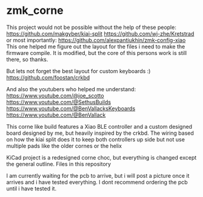 # zmk_corne

This project would not be possible without the help of these people:
https://github.com/makgyber/kiai-split
https://github.com/wj-zhe/Kretstrad
or most importantly:
https://github.com/alexpantiukhin/zmk-config-xiao
This one helped me figure out the layout for the files i need to make the firmware compile. It is modified, but the core of this persons work is still there, so thanks.

But lets not forget the best layout for custom keyboards :)
https://github.com/foostan/crkbd

And also the youtubers who helped me understand:
https://www.youtube.com/@joe_scotto
https://www.youtube.com/@SethusBuilds
https://www.youtube.com/@BenVallacksKeyboards
https://www.youtube.com/@BenVallack

This corne like build features a Xiao BLE controller and a custom designed board designed by me, but heavily inspired by the crkbd.
The wiring based on how the kiai split does it to keep both controllers up side but not use multiple pads like the older cornes or the helix

KiCad project is a redesigned corne choc, but everything is changed except the general outline. Files in this repository

I am currently waiting for the pcb to arrive, but i will post a picture once it arrives and i have tested everything.
I dont recommend ordering the pcb until i have tested it.

